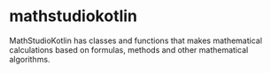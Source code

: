 # mathstudiokotlin
MathStudioKotlin has classes and functions that makes mathematical calculations based on formulas, methods and other mathematical algorithms.
